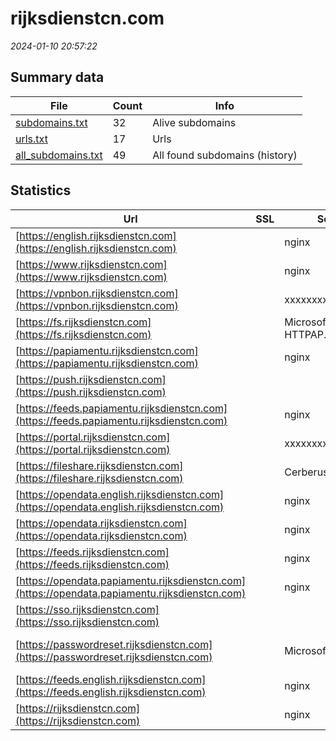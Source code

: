 # rijksdienstcn.com
*2024-01-10 20:57:22*
## Summary data
| File       | Count | Info |
|------------|-------|------|
|[subdomains.txt](/data/rijksdienstcn.com/subdomains.txt)|32|Alive subdomains|
|[urls.txt](/data/rijksdienstcn.com/urls.txt)|17|Urls|
|[all_subdomains.txt](/data/rijksdienstcn.com/all_subdomains.txt)|49|All found subdomains (history)|
## Statistics
| Url | SSL | Server | Cookie | HSTS | CSP | XFO | XXP | RP | Tech |Title |
|------------|-------|------|------|------|------|------|------|------|------|------|
|[https://english.rijksdienstcn.com](https://english.rijksdienstcn.com)| |nginx| |:white_check_mark: |:warning: |:white_check_mark: |:white_check_mark: |:white_check_mark: |Bloomreach HSTS...|Home | Rijksdien...|
|[https://www.rijksdienstcn.com](https://www.rijksdienstcn.com)| |nginx| |:white_check_mark: |:warning: |:white_check_mark: |:white_check_mark: |:white_check_mark: |Bloomreach HSTS...|Home | Rijksdien...|
|[https://vpnbon.rijksdienstcn.com](https://vpnbon.rijksdienstcn.com)| |xxxxxxxx-xxxxx| | | | | |:white_check_mark: |HSTS||
|[https://fs.rijksdienstcn.com](https://fs.rijksdienstcn.com)| |Microsoft-HTTPAP...| | | |:white_check_mark: | |:white_check_mark: |Microsoft HTTPAP...||
|[https://papiamentu.rijksdienstcn.com](https://papiamentu.rijksdienstcn.com)| |nginx| |:white_check_mark: |:warning: |:white_check_mark: |:white_check_mark: |:white_check_mark: |Bloomreach HSTS...|Home | Rijksdien...|
|[https://push.rijksdienstcn.com](https://push.rijksdienstcn.com)| || | | | | |:white_check_mark: |HSTS|Home (werkenbij)...|
|[https://feeds.papiamentu.rijksdienstcn.com](https://feeds.papiamentu.rijksdienstcn.com)| |nginx| |:white_check_mark: | |:white_check_mark: |:white_check_mark: |:white_check_mark: |HSTS Nginx||
|[https://portal.rijksdienstcn.com](https://portal.rijksdienstcn.com)| |xxxxxxxx-xxxxx| | | | | |:white_check_mark: |HSTS||
|[https://fileshare.rijksdienstcn.com](https://fileshare.rijksdienstcn.com)| |CerberusFTPServe...|:white_check_mark: | |:warning: |:white_check_mark: |:white_check_mark: |:white_check_mark: ||302 Redirected|
|[https://opendata.english.rijksdienstcn.com](https://opendata.english.rijksdienstcn.com)| |nginx| |:white_check_mark: | |:white_check_mark: |:white_check_mark: |:white_check_mark: |HSTS Nginx||
|[https://opendata.rijksdienstcn.com](https://opendata.rijksdienstcn.com)| |nginx| |:white_check_mark: | |:white_check_mark: |:white_check_mark: |:white_check_mark: |HSTS Nginx||
|[https://feeds.rijksdienstcn.com](https://feeds.rijksdienstcn.com)| |nginx| |:white_check_mark: | |:white_check_mark: |:white_check_mark: |:white_check_mark: |HSTS Nginx||
|[https://opendata.papiamentu.rijksdienstcn.com](https://opendata.papiamentu.rijksdienstcn.com)| |nginx| |:white_check_mark: | |:white_check_mark: |:white_check_mark: |:white_check_mark: |HSTS Nginx||
|[https://sso.rijksdienstcn.com](https://sso.rijksdienstcn.com)| ||:white_check_mark: | | |:white_check_mark: |:white_check_mark: |:white_check_mark: |||
|[https://passwordreset.rijksdienstcn.com](https://passwordreset.rijksdienstcn.com)| |Microsoft-IIS/10...| | | | | |:white_check_mark: |HSTS IIS:10.0 Mi...|SSRPM Web Interf...|
|[https://feeds.english.rijksdienstcn.com](https://feeds.english.rijksdienstcn.com)| |nginx| |:white_check_mark: | |:white_check_mark: |:white_check_mark: |:white_check_mark: |HSTS Nginx||
|[https://rijksdienstcn.com](https://rijksdienstcn.com)| |nginx| |:white_check_mark: |:warning: |:white_check_mark: |:white_check_mark: |:white_check_mark: |HSTS Nginx|301 Moved Perman...|